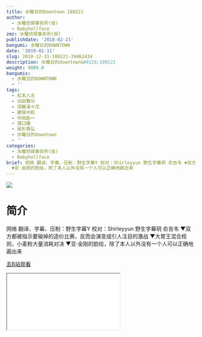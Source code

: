 ```yaml
---
title: 水曜日的Downtown 180221
author:
  - 水曜侦探事务所(仮)
  - Babyhellface
zmz: 水曜侦探事务所(仮)
publishdate: '2018-02-21'
bangumi: 水曜日的DOWNTOWN
date: '2019-01-11'
slug: 2018-12-31-180221-39462434
description: 水曜日的downtown&#8226;180221
weight: 9889.0
bangumis:
  - 水曜日的DOWNTOWN
  - ''
tags:
  - 松本人志
  - 浜田雅功
  - 須藤凜々花
  - 勝俣州和
  - 中岡創一
  - 濱口優
  - 尾形貴弘
  - 水曜日的downtown
  - ''
categories:
  - 水曜侦探事务所(仮)
  - Babyhellface
brief: 网络 翻译、字幕、压制：野生字幕Y 校对：Shirleyyun 野生字幕玥 俞吉韦 ▼双方都被指示要输掉的造价比赛，反而会演变成引人注目的激战 ▼大胃王混合规则，小麦粉大量消耗对决
  ▼亚·金刚的脸绘，除了本人以外没有一个人可以正确地画出来
---
```

![](https://i.imgur.com/26TIZVq.jpg)
# 简介  
网络
翻译、字幕、压制：野生字幕Y
校对：Shirleyyun 野生字幕玥 俞吉韦
▼双方都被指示要输掉的造价比赛，反而会演变成引人注目的激战
▼大胃王混合规则，小麦粉大量消耗对决
▼亚·金刚的脸绘，除了本人以外没有一个人可以正确地画出来  

[去B站观看](https://www.bilibili.com/video/av39462434/)
<div class ="resp-container"><iframe class="testiframe" src="//player.bilibili.com/player.html?aid=39462434"", scrolling="no", allowfullscreen="true" > </iframe></div> 
